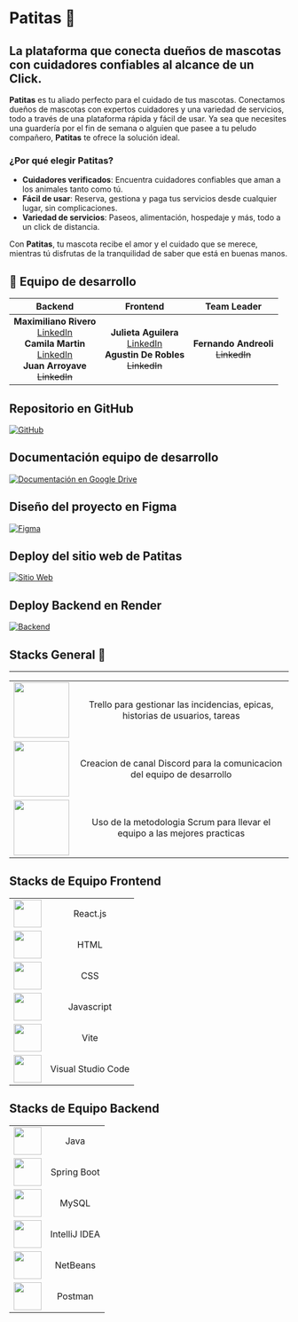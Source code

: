 # Patitas 🐾

## La plataforma que conecta dueños de mascotas con cuidadores confiables al alcance de un Click.

**Patitas** es tu aliado perfecto para el cuidado de tus mascotas. Conectamos dueños de mascotas con expertos cuidadores y una variedad de servicios, todo a través de una plataforma rápida y fácil de usar. Ya sea que necesites una guardería por el fin de semana o alguien que pasee a tu peludo compañero, **Patitas** te ofrece la solución ideal.

### ¿Por qué elegir Patitas?

- **Cuidadores verificados**: Encuentra cuidadores confiables que aman a los animales tanto como tú.
- **Fácil de usar**: Reserva, gestiona y paga tus servicios desde cualquier lugar, sin complicaciones.
- **Variedad de servicios**: Paseos, alimentación, hospedaje y más, todo a un click de distancia.

Con **Patitas**, tu mascota recibe el amor y el cuidado que se merece, mientras tú disfrutas de la tranquilidad de saber que está en buenas manos.

## 🚀 Equipo de desarrollo

|                                                                                                        **Backend**                                                                                                         |                                                                **Frontend**                                                                |             **Team Leader**             |
| :------------------------------------------------------------------------------------------------------------------------------------------------------------------------------------------------------------------------: | :----------------------------------------------------------------------------------------------------------------------------------------: | :-------------------------------------: |
| **Maximiliano Rivero** <br> [LinkedIn](https://www.linkedin.com/in/maximiliano-rivero-zuin/) <br> **Camila Martin** <br> [LinkedIn](https://www.linkedin.com/in/camilamartindev/) <br> **Juan Arroyave** <br> ~~LinkedIn~~ | **Julieta Aguilera** <br> [LinkedIn](https://www.linkedin.com/in/julieta-aguilera-947231321/) <br> **Agustin De Robles** <br> ~~LinkedIn~~ | **Fernando Andreoli** <br> ~~LinkedIn~~ |

## Repositorio en GitHub

[![GitHub](https://img.shields.io/badge/GitHub-Repositorio-black)](https://github.com/No-Country-simulation/c20-26-m-java-react)

## Documentación equipo de desarrollo

[![Documentación en Google Drive](https://img.shields.io/badge/Documentación-Drive-white)](https://drive.google.com/drive/folders/1XIAl_2qOoAl_foaBoa6ciUc6aYMo_qBk?usp=sharing)

## Diseño del proyecto en Figma

[![Figma](https://img.shields.io/badge/Figma-Design-orange)](https://www.figma.com/design/5cB9bMYON2YNIJcxxkzFXB/patitas)

## Deploy del sitio web de Patitas

[![Sitio Web](https://img.shields.io/badge/Sitio%20Web-Frontend-green)](https://patitas.vercel.app/)

## Deploy Backend en Render

[![Backend](https://img.shields.io/badge/Backend-Render-blue)](https://patitas-platform.onrender.com/p)

## Stacks General 📁

---

|                                                                                                                                                                          |                                                                              |
| :----------------------------------------------------------------------------------------------------------------------------------------------------------------------: | :--------------------------------------------------------------------------: |
|        <img style="width: 100px; min-width: 100px" src="https://i.pcmag.com/imagery/reviews/04C2m2ye5UfXyb5x5WWIsZ4-19.fit_scale.size_760x427.v1625759628.png" >         | Trello para gestionar las incidencias, epicas, historias de usuarios, tareas |
| <img style="width: 100px; min-width: 100px" src="https://static.vecteezy.com/system/resources/previews/006/892/625/non_2x/discord-logo-icon-editorial-free-vector.jpg" > |   Creacion de canal Discord para la comunicacion del equipo de desarrollo    |
|        <img style="width: 100px; min-width: 100px" src="https://user-images.githubusercontent.com/68760595/164306020-120e8664-cb5b-459a-80a3-99e13b057b52.png" >         |  Uso de la metodologia Scrum para llevar el equipo a las mejores practicas   |

## Stacks de Equipo Frontend

|                                                                                                                                        |                    |
| :------------------------------------------------------------------------------------------------------------------------------------: | :----------------: |
|          <img style="width: 50px; min-width: 50px" src="https://upload.wikimedia.org/wikipedia/commons/a/a7/React-icon.svg" >          |      React.js      |
|   <img style="width: 50px; min-width: 50px" src="https://upload.wikimedia.org/wikipedia/commons/6/61/HTML5_logo_and_wordmark.svg" >    |        HTML        |
|    <img style="width: 50px; min-width: 50px" src="https://upload.wikimedia.org/wikipedia/commons/d/d5/CSS3_logo_and_wordmark.svg" >    |        CSS         |
|       <img style="width: 50px; min-width: 50px" src="https://upload.wikimedia.org/wikipedia/commons/6/6a/JavaScript-logo.png" >        |     Javascript     |
|                             <img style="width: 50px; min-width: 50px" src="https://vitejs.dev/logo.svg" >                              |        Vite        |
| <img style="width: 50px; min-width: 50px" src="https://upload.wikimedia.org/wikipedia/commons/9/9a/Visual_Studio_Code_1.35_icon.svg" > | Visual Studio Code |

## Stacks de Equipo Backend

|                                                                                                                                                |               |
| :--------------------------------------------------------------------------------------------------------------------------------------------: | :-----------: |
|                     <img style="width: 50px; min-width: 50px" src="https://www.vectorlogo.zone/logos/java/java-ar21.svg" >                     |     Java      |
|                 <img style="width: 50px; min-width: 50px" src="https://www.vectorlogo.zone/logos/springio/springio-ar21.svg" >                 |  Spring Boot  |
|                      <img style="width: 50px; min-width: 50px" src="https://www.mysql.com/common/logos/mysql-logo.svg" >                       |     MySQL     |
|      <img style="width: 50px; min-width: 50px" src="https://static-00.iconduck.com/assets.00/intellij-idea-icon-2048x2026-pt4psh5t.png" >      | IntelliJ IDEA |
| <img style="width: 50px; min-width: 50px" src="https://encrypted-tbn0.gstatic.com/images?q=tbn:ANd9GcRhAHom80nj9SaheWx5P8MaZ-44_6FjGBIGeA&s" > |   NetBeans    |
|                      <img style="width: 50px; min-width: 50px" src="https://cdn.worldvectorlogo.com/logos/postman.svg" >                       |    Postman    |

